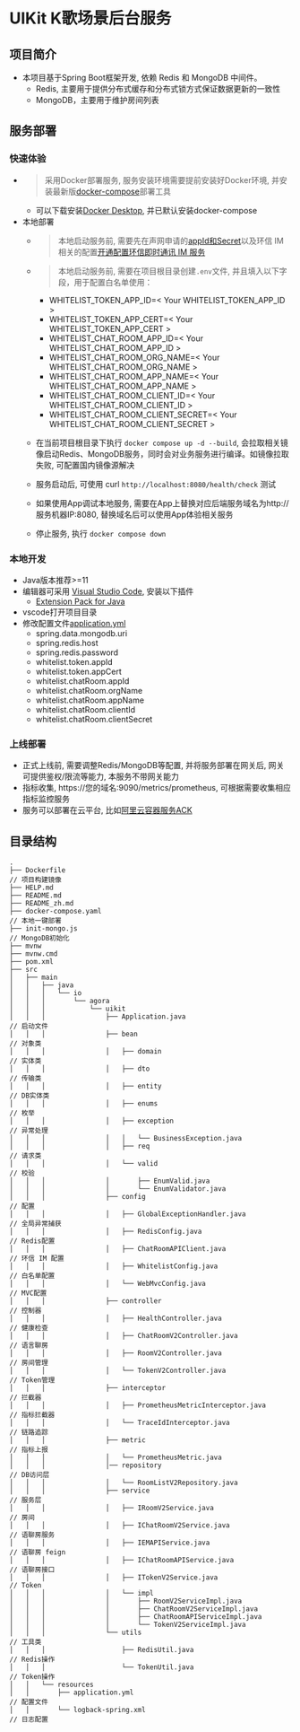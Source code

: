 # UIKit K歌场景后台服务

## 项目简介
- 本项目基于Spring Boot框架开发, 依赖 Redis 和 MongoDB 中间件。
    - Redis, 主要用于提供分布式缓存和分布式锁方式保证数据更新的一致性
    - MongoDB，主要用于维护房间列表

## 服务部署
### 快速体验
- > 采用Docker部署服务, 服务安装环境需要提前安装好Docker环境, 并安装最新版[docker-compose](https://docs.docker.com/compose/)部署工具
    - 可以下载安装[Docker Desktop](https://www.docker.com/products/docker-desktop/), 并已默认安装docker-compose
- 本地部署
    - > 本地启动服务前, 需要先在声网申请的[appId和Secret](https://docs.agora.io/cn/Agora%20Platform/get_appid_token?platform=All%20Platforms#%E8%8E%B7%E5%8F%96-app-id)以及环信 IM 相关的配置[开通配置环信即时通讯 IM 服务](https://docs-im-beta.easemob.com/document/server-side/enable_and_configure_IM.html) 
    - > 本地启动服务前, 需要在项目根目录创建`.env`文件, 并且填入以下字段，用于配置白名单使用：
        - WHITELIST_TOKEN_APP_ID=< Your WHITELIST_TOKEN_APP_ID >
        - WHITELIST_TOKEN_APP_CERT=< Your WHITELIST_TOKEN_APP_CERT >
        - WHITELIST_CHAT_ROOM_APP_ID=< Your WHITELIST_CHAT_ROOM_APP_ID >
        - WHITELIST_CHAT_ROOM_ORG_NAME=< Your WHITELIST_CHAT_ROOM_ORG_NAME >
        - WHITELIST_CHAT_ROOM_APP_NAME=< Your WHITELIST_CHAT_ROOM_APP_NAME >
        - WHITELIST_CHAT_ROOM_CLIENT_ID=< Your WHITELIST_CHAT_ROOM_CLIENT_ID >
        - WHITELIST_CHAT_ROOM_CLIENT_SECRET=< Your WHITELIST_CHAT_ROOM_CLIENT_SECRET >

    - 在当前项目根目录下执行 `docker compose up -d --build`, 会拉取相关镜像启动Redis、MongoDB服务，同时会对业务服务进行编译。如镜像拉取失败, 可配置国内镜像源解决
    - 服务启动后, 可使用 curl `http://localhost:8080/health/check` 测试
    - 如果使用App调试本地服务, 需要在App上替换对应后端服务域名为http://服务机器IP:8080, 替换域名后可以使用App体验相关服务
    - 停止服务, 执行 `docker compose down`

### 本地开发
- Java版本推荐>=11
- 编辑器可采用 [Visual Studio Code](https://code.visualstudio.com/), 安装以下插件
    - [Extension Pack for Java](https://marketplace.visualstudio.com/items?itemName=vscjava.vscode-java-pack)
- vscode打开项目目录
- 修改配置文件[application.yml](src/main/resources/application.yml)
    - spring.data.mongodb.uri
    - spring.redis.host
    - spring.redis.password
    - whitelist.token.appId
    - whitelist.token.appCert
    - whitelist.chatRoom.appId
    - whitelist.chatRoom.orgName
    - whitelist.chatRoom.appName
    - whitelist.chatRoom.clientId
    - whitelist.chatRoom.clientSecret

### 上线部署
- 正式上线前, 需要调整Redis/MongoDB等配置, 并将服务部署在网关后, 网关可提供鉴权/限流等能力, 本服务不带网关能力
- 指标收集, https://您的域名:9090/metrics/prometheus, 可根据需要收集相应指标监控服务
- 服务可以部署在云平台, 比如[阿里云容器服务ACK](https://www.alibabacloud.com/zh/product/kubernetes)

## 目录结构
```
.
├── Dockerfile                                                          // 项目构建镜像
├── HELP.md
├── README.md
├── README_zh.md
├── docker-compose.yaml                                                 // 本地一键部署
├── init-mongo.js                                                       // MongoDB初始化
├── mvnw
├── mvnw.cmd
├── pom.xml
├── src
│   ├── main
│   │   ├── java
│   │   │   └── io
│   │   │       └── agora
│   │   │           └── uikit
│   │   │               ├── Application.java                            // 启动文件
│   │   │               ├── bean                                        // 对象类
│   │   │               │   ├── domain                                  // 实体类
│   │   │               │   ├── dto                                     // 传输类
│   │   │               │   ├── entity                                  // DB实体类
│   │   │               │   ├── enums                                   // 枚举
│   │   │               │   ├── exception                               // 异常处理
│   │   │               │   │   └── BusinessException.java
│   │   │               │   ├── req                                     // 请求类
│   │   │               │   └── valid                                   // 校验
│   │   │               │       ├── EnumValid.java
│   │   │               │       └── EnumValidator.java
│   │   │               ├── config                                      // 配置
│   │   │               │   ├── GlobalExceptionHandler.java             // 全局异常捕获
│   │   │               │   ├── RedisConfig.java                        // Redis配置
│   │   │               │   ├── ChatRoomAPIClient.java                  // 环信 IM 配置
│   │   │               │   ├── WhitelistConfig.java                    // 白名单配置
│   │   │               │   └── WebMvcConfig.java                       // MVC配置
│   │   │               ├── controller                                  // 控制器
│   │   │               │   ├── HealthController.java                   // 健康检查
│   │   │               │   ├── ChatRoomV2Controller.java               // 语言聊房
│   │   │               │   ├── RoomV2Controller.java                   // 房间管理
│   │   │               │   └── TokenV2Controller.java                  // Token管理
│   │   │               ├── interceptor                                 // 拦截器
│   │   │               │   ├── PrometheusMetricInterceptor.java        // 指标拦截器
│   │   │               │   └── TraceIdInterceptor.java                 // 链路追踪
│   │   │               ├── metric                                      // 指标上报
│   │   │               │   └── PrometheusMetric.java
│   │   │               │── repository                                  // DB访问层
│   │   │               │   └── RoomListV2Repository.java
│   │   │               ├── service                                     // 服务层
│   │   │               │   ├── IRoomV2Service.java                     // 房间
│   │   │               │   ├── IChatRoomV2Service.java                 // 语聊房服务
│   │   │               │   ├── IEMAPIService.java                      // 语聊房 feign
│   │   │               │   ├── IChatRoomAPIService.java                // 语聊房接口
│   │   │               │   ├── ITokenV2Service.java                    // Token
│   │   │               │   └── impl
│   │   │               │       ├── RoomV2ServiceImpl.java
│   │   │               │       ├── ChatRoomV2ServiceImpl.java
│   │   │               │       ├── ChatRoomAPIServiceImpl.java
│   │   │               │       └── TokenV2ServiceImpl.java
│   │   │               └── utils                                       // 工具类
│   │   │                   ├── RedisUtil.java                          // Redis操作
│   │   │                   └── TokenUtil.java                          // Token操作
│   │   └── resources
│   │       ├── application.yml                                         // 配置文件
│   │       └── logback-spring.xml                                      // 日志配置
```


